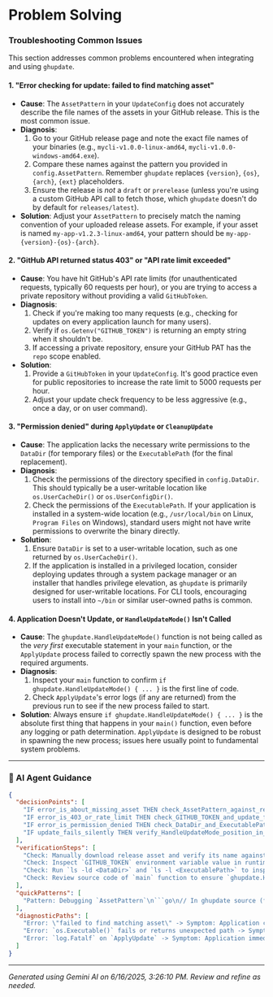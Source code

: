 # Problem Solving

### Troubleshooting Common Issues

This section addresses common problems encountered when integrating and using `ghupdate`.

#### 1. "Error checking for update: failed to find matching asset"

*   **Cause**: The `AssetPattern` in your `UpdateConfig` does not accurately describe the file names of the assets in your GitHub release. This is the most common issue.
*   **Diagnosis**: 
    1.  Go to your GitHub release page and note the exact file names of your binaries (e.g., `mycli-v1.0.0-linux-amd64`, `mycli-v1.0.0-windows-amd64.exe`).
    2.  Compare these names against the pattern you provided in `config.AssetPattern`. Remember `ghupdate` replaces `{version}`, `{os}`, `{arch}`, `{ext}` placeholders.
    3.  Ensure the release is *not* a `draft` or `prerelease` (unless you're using a custom GitHub API call to fetch those, which `ghupdate` doesn't do by default for `releases/latest`).
*   **Solution**: Adjust your `AssetPattern` to precisely match the naming convention of your uploaded release assets. For example, if your asset is named `my-app-v1.2.3-linux-amd64`, your pattern should be `my-app-{version}-{os}-{arch}`.

#### 2. "GitHub API returned status 403" or "API rate limit exceeded"

*   **Cause**: You have hit GitHub's API rate limits (for unauthenticated requests, typically 60 requests per hour), or you are trying to access a private repository without providing a valid `GitHubToken`.
*   **Diagnosis**: 
    1.  Check if you're making too many requests (e.g., checking for updates on every application launch for many users).
    2.  Verify if `os.Getenv("GITHUB_TOKEN")` is returning an empty string when it shouldn't be.
    3.  If accessing a private repository, ensure your GitHub PAT has the `repo` scope enabled.
*   **Solution**: 
    1.  Provide a `GitHubToken` in your `UpdateConfig`. It's good practice even for public repositories to increase the rate limit to 5000 requests per hour.
    2.  Adjust your update check frequency to be less aggressive (e.g., once a day, or on user command).

#### 3. "Permission denied" during `ApplyUpdate` or `CleanupUpdate`

*   **Cause**: The application lacks the necessary write permissions to the `DataDir` (for temporary files) or the `ExecutablePath` (for the final replacement).
*   **Diagnosis**: 
    1.  Check the permissions of the directory specified in `config.DataDir`. This should typically be a user-writable location like `os.UserCacheDir()` or `os.UserConfigDir()`.
    2.  Check the permissions of the `ExecutablePath`. If your application is installed in a system-wide location (e.g., `/usr/local/bin` on Linux, `Program Files` on Windows), standard users might not have write permissions to overwrite the binary directly.
*   **Solution**: 
    1.  Ensure `DataDir` is set to a user-writable location, such as one returned by `os.UserCacheDir()`.
    2.  If the application is installed in a privileged location, consider deploying updates through a system package manager or an installer that handles privilege elevation, as `ghupdate` is primarily designed for user-writable locations. For CLI tools, encouraging users to install into `~/bin` or similar user-owned paths is common.

#### 4. Application Doesn't Update, or `HandleUpdateMode()` Isn't Called

*   **Cause**: The `ghupdate.HandleUpdateMode()` function is not being called as the *very first* executable statement in your `main` function, or the `ApplyUpdate` process failed to correctly spawn the new process with the required arguments.
*   **Diagnosis**: 
    1.  Inspect your `main` function to confirm `if ghupdate.HandleUpdateMode() { ... }` is the first line of code.
    2.  Check `ApplyUpdate`'s error logs (if any are returned) from the previous run to see if the new process failed to start.
*   **Solution**: Always ensure `if ghupdate.HandleUpdateMode() { ... }` is the absolute first thing that happens in your `main()` function, even before any logging or path determination. `ApplyUpdate` is designed to be robust in spawning the new process; issues here usually point to fundamental system problems.

---
### 🤖 AI Agent Guidance

```json
{
  "decisionPoints": [
    "IF error_is_about_missing_asset THEN check_AssetPattern_against_release_names",
    "IF error_is_403_or_rate_limit THEN check_GITHUB_TOKEN_and_update_frequency",
    "IF error_is_permission_denied THEN check_DataDir_and_ExecutablePath_permissions",
    "IF update_fails_silently THEN verify_HandleUpdateMode_position_in_main_function"
  ],
  "verificationSteps": [
    "Check: Manually download release asset and verify its name against generated pattern string.",
    "Check: Inspect `GITHUB_TOKEN` environment variable value in runtime environment.",
    "Check: Run `ls -ld <DataDir>` and `ls -l <ExecutablePath>` to inspect permissions.",
    "Check: Review source code of `main` function to ensure `ghupdate.HandleUpdateMode()` is the very first statement."
  ],
  "quickPatterns": [
    "Pattern: Debugging `AssetPattern`\n```go\n// In ghupdate source (for debugging), or temporarily in your app:\nfmt.Printf(\"Expected asset name: %s\\n\", buildAssetName(config.AssetPattern, release.TagName, targetOS, targetArch))\n// Compare this output with actual GitHub asset names.\n```"
  ],
  "diagnosticPaths": [
    "Error: \"failed to find matching asset\" -> Symptom: Application cannot locate release binary -> Check: Verify `AssetPattern` matches GitHub asset exact names. Check for typos in `GitHubOwner` or `GitHubRepo`. Ensure release is not a draft/prerelease. -> Fix: Adjust `AssetPattern` or release asset names. Confirm GitHub repository details.",
    "Error: `os.Executable()` fails or returns unexpected path -> Symptom: `ExecutablePath` is incorrect, causing update failure -> Check: Run `fmt.Println(os.Executable())` to confirm the path. -> Fix: Ensure application is launched in a standard manner, or adjust how `ExecutablePath` is determined if using unusual launch methods.",
    "Error: `log.Fatalf` on `ApplyUpdate` -> Symptom: Application immediately exits during update attempt -> Check: Verify that `CheckAndPrepareUpdate` successfully downloaded a file to `DataDir`. Is the downloaded file actually executable? -> Fix: Investigate `CheckAndPrepareUpdate` errors first, then ensure the downloaded asset is valid and executable for the target system."
  ]
}
```

---
*Generated using Gemini AI on 6/16/2025, 3:26:10 PM. Review and refine as needed.*